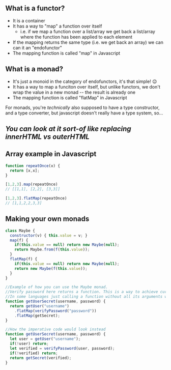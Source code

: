 ## What is a functor?
- It is a container
- It has a way to "map" a function over itself
  - i.e. if we map a function over a list/array we get back a list/array where the function has been applied to each element
- If the mapping returns the same type (i.e. we get back an array) we can can it an "endofunctor"
- The mapping function is called "map" in Javascript

## What is a monad?
- It's just a monoid in the category of endofunctors, it's that simple! 😉
- It has a way to map a funciton over itself, but unlike functors, we don't wrap the value in a new monad -- the result is already one
- The mapping function is called "flatMap" in Javascript

For monads, you're *technically* also supposed to have a type constructor, and a type converter, but javascript doesn't really have a type system, so...

***You can look at it sort-of like replacing innerHTML vs outerHTML***
---
## Array example in Javascript

```js
function repeatOnce(x) {
  return [x,x];
}

[1,2,3].map(repeatOnce)
// [[1,1], [2,2], [3,3]]

[1,2,3].flatMap(repeatOnce)
// [1,1,2,2,3,3]
```

## Making your own monads
```js
class Maybe {
  constructor(v) { this.value = v; }
  map(f) {
    if(this.value == null) return new Maybe(null);
    return Maybe.from(f(this.value));
  }
  flatMap(f) {
    if(this.value == null) return new Maybe(null);
    return new Maybe(f(this.value));
  }
}

//Example of how you can use the Maybe monad.
//Verify password here returns a function. This is a way to achieve currying in javascript. 
//In some languages just calling a function without all its arguments will return a function that takes the remaining arguments.
function getUserSecret(username, password) {
  return getUser("username")
    .flatMap(verifyPassword("password"))
    .flatMap(getSecret);
}

//How the imperative code would look instead
function getUserSecret(username, password) {
  let user = getUser("username");
  if(!user) return;
  let verified = verifyPassword(user, password);
  if(!verified) return;
  return getSecret(verified);
}
```
